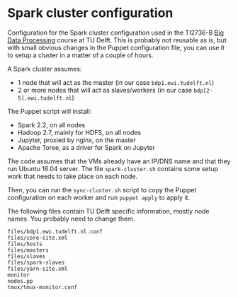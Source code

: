 # Spark cluster configuration

Configuration for the Spark cluster configuration used in the TI2736-B [Big Data
Processing](http://gousios.org/courses/bigdata/course_descr.nb.html) course at
TU Delft. This is probably not reusable as is, but with small obvious changes in
the Puppet configuration file, you can use it to setup a cluster in a matter of
a couple of hours.

A Spark cluster assumes:

* 1 node that will act as the master (in our case `bdp1.ewi.tudelft.nl`)
* 2 or more nodes that will act as slaves/workers (in our case `bdp[2-5].ewi.tudelft.nl`)

The Puppet script will install:

* Spark 2.2, on all nodes
* Hadoop 2.7, mainly for HDFS, on all nodes
* Jupyter, proxied by nginx, on the master
* Apache Toree, as a driver for Spark on Jupyter

The code assumes that the VMs already have an IP/DNS name and that they run
Ubuntu 16.04 server. The file `spark-cluster.sh` contains some setup work that
needs to take place on each node.

Then, you can run the `sync-cluster.sh` script to copy the Puppet configuration
on each worker and run `puppet apply` to apply it.

The following files contain TU Delft specific information, mostly node names.
You probably need to change them.

```
files/bdp1.ewi.tudelft.nl.conf
files/core-site.xml
files/hosts
files/masters
files/slaves
files/spark-slaves
files/yarn-site.xml
monitor
nodes.pp
tmux/tmux-monitor.conf
```
